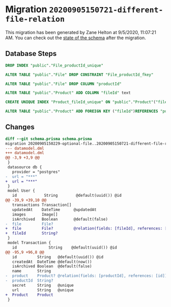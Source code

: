 # Migration `20200905150721-different-file-relation`

This migration has been generated by Zane Helton at 9/5/2020, 11:07:21 AM.
You can check out the [state of the schema](./schema.prisma) after the migration.

## Database Steps

```sql
DROP INDEX "public"."File_productId_unique"

ALTER TABLE "public"."File" DROP CONSTRAINT "File_productId_fkey"

ALTER TABLE "public"."File" DROP COLUMN "productId"

ALTER TABLE "public"."Product" ADD COLUMN "fileId" text   

CREATE UNIQUE INDEX "Product_fileId_unique" ON "public"."Product"("fileId")

ALTER TABLE "public"."Product" ADD FOREIGN KEY ("fileId")REFERENCES "public"."File"("id") ON DELETE SET NULL ON UPDATE CASCADE
```

## Changes

```diff
diff --git schema.prisma schema.prisma
migration 20200905150229-optional-file..20200905150721-different-file-relation
--- datamodel.dml
+++ datamodel.dml
@@ -3,9 +3,9 @@
 }
 datasource db {
   provider = "postgres"
-  url = "***"
+  url = "***"
 }
 model User {
   id            String        @default(uuid()) @id
@@ -39,9 +39,10 @@
   transactions Transaction[]
   updatedAt    DateTime      @updatedAt
   images       Image[]
   isArchived   Boolean       @default(false)
-  file         File?
+  file         File?         @relation(fields: [fileId], references: [id])
+  fileId       String?
 }
 model Transaction {
   id              String    @default(uuid()) @id
@@ -95,9 +96,8 @@
   id         String   @default(uuid()) @id
   createdAt  DateTime @default(now())
   isArchived Boolean  @default(false)
   name       String
-  product    Product? @relation(fields: [productId], references: [id])
-  productId  String?
   secret     String   @unique
   url        String   @unique
+  Product    Product
 }
```


